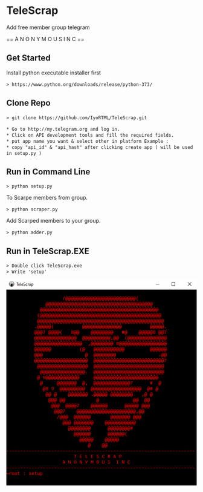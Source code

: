 # TeleScrap
Add free member group telegram

== A N O N Y M O U S  I N C ==

## Get Started
Install python executable installer first
```
> https://www.python.org/downloads/release/python-373/
```

## Clone Repo
```
> git clone https://github.com/IyoRTML/TeleScrap.git
```

```
* Go to http://my.telegram.org and log in.
* Click on API development tools and fill the required fields.
* put app name you want & select other in platform Example :
* copy "api_id" & "api_hash" after clicking create app ( will be used in setup.py )
```

## Run in Command Line
```
> python setup.py
```
To Scarpe members from group.
```
> python scraper.py
```
Add Scarped members to your group.
```
> python adder.py
```

## Run in TeleScrap.EXE
```
> Double click TeleScrap.exe
> Write 'setup'
```

![Anonymous INC](https://github.com/IyoRTML/TeleScrap/blob/main/img/telescrap.jpg?raw=true)
